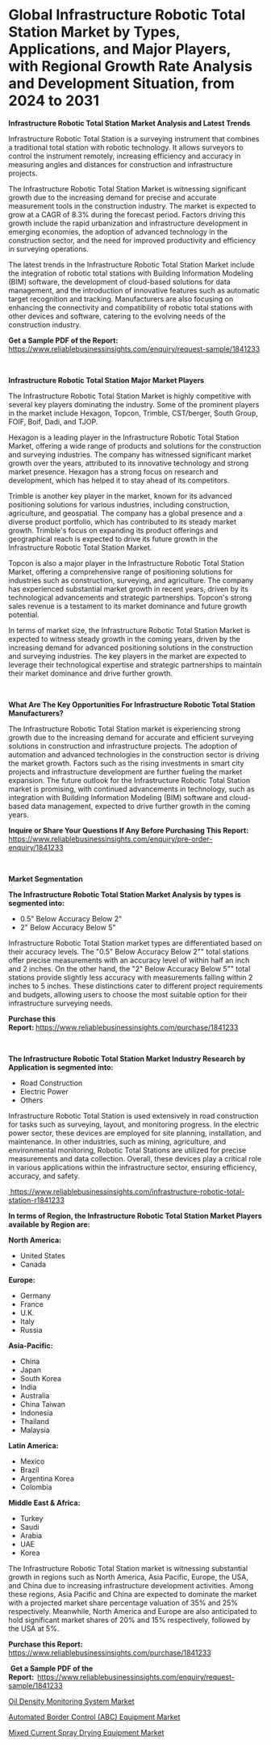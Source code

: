 <p><h1>Global Infrastructure Robotic Total Station Market by Types, Applications, and Major Players, with Regional Growth Rate Analysis and Development Situation, from 2024 to 2031</h1></p><p><strong>Infrastructure Robotic Total Station Market Analysis and Latest Trends</strong></p>
<p><p>Infrastructure Robotic Total Station is a surveying instrument that combines a traditional total station with robotic technology. It allows surveyors to control the instrument remotely, increasing efficiency and accuracy in measuring angles and distances for construction and infrastructure projects.</p><p>The Infrastructure Robotic Total Station Market is witnessing significant growth due to the increasing demand for precise and accurate measurement tools in the construction industry. The market is expected to grow at a CAGR of 8.3% during the forecast period. Factors driving this growth include the rapid urbanization and infrastructure development in emerging economies, the adoption of advanced technology in the construction sector, and the need for improved productivity and efficiency in surveying operations.</p><p>The latest trends in the Infrastructure Robotic Total Station Market include the integration of robotic total stations with Building Information Modeling (BIM) software, the development of cloud-based solutions for data management, and the introduction of innovative features such as automatic target recognition and tracking. Manufacturers are also focusing on enhancing the connectivity and compatibility of robotic total stations with other devices and software, catering to the evolving needs of the construction industry.</p></p>
<p><strong>Get a Sample PDF of the Report:&nbsp;</strong> <a href="https://www.reliablebusinessinsights.com/enquiry/request-sample/1841233">https://www.reliablebusinessinsights.com/enquiry/request-sample/1841233</a></p>
<p>&nbsp;</p>
<p><strong>Infrastructure Robotic Total Station Major Market Players</strong></p>
<p><p>The Infrastructure Robotic Total Station Market is highly competitive with several key players dominating the industry. Some of the prominent players in the market include Hexagon, Topcon, Trimble, CST/berger, South Group, FOIF, Boif, Dadi, and TJOP.</p><p>Hexagon is a leading player in the Infrastructure Robotic Total Station Market, offering a wide range of products and solutions for the construction and surveying industries. The company has witnessed significant market growth over the years, attributed to its innovative technology and strong market presence. Hexagon has a strong focus on research and development, which has helped it to stay ahead of its competitors.</p><p>Trimble is another key player in the market, known for its advanced positioning solutions for various industries, including construction, agriculture, and geospatial. The company has a global presence and a diverse product portfolio, which has contributed to its steady market growth. Trimble's focus on expanding its product offerings and geographical reach is expected to drive its future growth in the Infrastructure Robotic Total Station Market.</p><p>Topcon is also a major player in the Infrastructure Robotic Total Station Market, offering a comprehensive range of positioning solutions for industries such as construction, surveying, and agriculture. The company has experienced substantial market growth in recent years, driven by its technological advancements and strategic partnerships. Topcon's strong sales revenue is a testament to its market dominance and future growth potential.</p><p>In terms of market size, the Infrastructure Robotic Total Station Market is expected to witness steady growth in the coming years, driven by the increasing demand for advanced positioning solutions in the construction and surveying industries. The key players in the market are expected to leverage their technological expertise and strategic partnerships to maintain their market dominance and drive further growth.</p></p>
<p>&nbsp;</p>
<p><strong>What Are The Key Opportunities For Infrastructure Robotic Total Station Manufacturers?</strong></p>
<p><p>The Infrastructure Robotic Total Station market is experiencing strong growth due to the increasing demand for accurate and efficient surveying solutions in construction and infrastructure projects. The adoption of automation and advanced technologies in the construction sector is driving the market growth. Factors such as the rising investments in smart city projects and infrastructure development are further fueling the market expansion. The future outlook for the Infrastructure Robotic Total Station market is promising, with continued advancements in technology, such as integration with Building Information Modeling (BIM) software and cloud-based data management, expected to drive further growth in the coming years.</p></p>
<p><strong>Inquire or Share Your Questions If Any Before Purchasing This Report:</strong> <a href="https://www.reliablebusinessinsights.com/enquiry/pre-order-enquiry/1841233">https://www.reliablebusinessinsights.com/enquiry/pre-order-enquiry/1841233</a></p>
<p>&nbsp;</p>
<p><strong>Market Segmentation</strong></p>
<p><strong>The Infrastructure Robotic Total Station Market Analysis by types is segmented into:</strong></p>
<p><ul><li>0.5" Below Accuracy Below 2"</li><li>2" Below Accuracy Below 5"</li></ul></p>
<p><p>Infrastructure Robotic Total Station market types are differentiated based on their accuracy levels. The "0.5" Below Accuracy Below 2"" total stations offer precise measurements with an accuracy level of within half an inch and 2 inches. On the other hand, the "2" Below Accuracy Below 5"" total stations provide slightly less accuracy with measurements falling within 2 inches to 5 inches. These distinctions cater to different project requirements and budgets, allowing users to choose the most suitable option for their infrastructure surveying needs.</p></p>
<p><strong>Purchase this Report:&nbsp;</strong><a href="https://www.reliablebusinessinsights.com/purchase/1841233">https://www.reliablebusinessinsights.com/purchase/1841233</a></p>
<p>&nbsp;</p>
<p><strong>The Infrastructure Robotic Total Station Market Industry Research by Application is segmented into:</strong></p>
<p><ul><li>Road Construction</li><li>Electric Power</li><li>Others</li></ul></p>
<p><p>Infrastructure Robotic Total Station is used extensively in road construction for tasks such as surveying, layout, and monitoring progress. In the electric power sector, these devices are employed for site planning, installation, and maintenance. In other industries, such as mining, agriculture, and environmental monitoring, Robotic Total Stations are utilized for precise measurements and data collection. Overall, these devices play a critical role in various applications within the infrastructure sector, ensuring efficiency, accuracy, and safety.</p></p>
<p><a href="https://www.reliablebusinessinsights.com/infrastructure-robotic-total-station-r1841233">&nbsp;https://www.reliablebusinessinsights.com/infrastructure-robotic-total-station-r1841233</a></p>
<p><strong>In terms of Region, the Infrastructure Robotic Total Station Market Players available by Region are:</strong></p>
<p>
    <p> <strong> North America: </strong>
        <ul>
            <li>United States</li>
            <li>Canada</li>
        </ul>
        </p> 
    <p> <strong> Europe: </strong>
        <ul>
            <li>Germany</li>
            <li>France</li>
            <li>U.K.</li>
            <li>Italy</li>
            <li>Russia</li>
        </ul>
        </p> 
    <p> <strong> Asia-Pacific: </strong>
        <ul>
            <li>China</li>
            <li>Japan</li>
            <li>South Korea</li>
            <li>India</li>
            <li>Australia</li>
            <li>China Taiwan</li>
            <li>Indonesia</li>
            <li>Thailand</li>
            <li>Malaysia</li>
        </ul>
        </p> 
    <p> <strong> Latin America: </strong>
        <ul>
            <li>Mexico</li>
            <li>Brazil</li>
            <li>Argentina Korea</li>
            <li>Colombia</li>
        </ul>
        </p> 
    <p> <strong> Middle East & Africa: </strong>
        <ul>
            <li>Turkey</li>
            <li>Saudi</li>
            <li>Arabia</li>
            <li>UAE</li>
            <li>Korea</li>
        </ul>
    </p>
    </p>
<p><p>The Infrastructure Robotic Total Station market is witnessing substantial growth in regions such as North America, Asia Pacific, Europe, the USA, and China due to increasing infrastructure development activities. Among these regions, Asia Pacific and China are expected to dominate the market with a projected market share percentage valuation of 35% and 25% respectively. Meanwhile, North America and Europe are also anticipated to hold significant market shares of 20% and 15% respectively, followed by the USA at 5%.</p></p>
<p><strong>Purchase this Report: </strong><a href="https://www.reliablebusinessinsights.com/purchase/1841233">https://www.reliablebusinessinsights.com/purchase/1841233</a></p>
<p>&nbsp;<strong>Get a Sample PDF of the Report:&nbsp;&nbsp;</strong><a href="https://www.reliablebusinessinsights.com/enquiry/request-sample/1841233">https://www.reliablebusinessinsights.com/enquiry/request-sample/1841233</a></p>
<p><strong></strong></p>
<p><p><a href="https://github.com/vregtldg37/Market-Research-Report-List-1/blob/main/oil-density-monitoring-system-market.md">Oil Density Monitoring System Market</a></p><p><a href="https://github.com/labibmmn112/Market-Research-Report-List-1/blob/main/automated-border-control-abc-equipment-market.md">Automated Border Control (ABC) Equipment Market</a></p><p><a href="https://github.com/rslnowrouzi/Market-Research-Report-List-1/blob/main/mixed-current-spray-drying-equipment-market.md">Mixed Current Spray Drying Equipment Market</a></p></p>